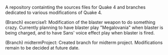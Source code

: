 A repository containting the sources files for Quake 4 and branches dedicated to various modifications of Quake 4.

(Branch) excercise1: Modification of the blaster weapon to do something crazy. Currently planning to have blaster play "Megalovania" when blaster is being charged, and to have Sans' voice effect play when blaster is fired. 

(Branch) midtermProject: Created branch for midterm project. Modifications remain to be decided at future date.
